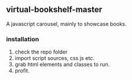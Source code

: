 ## virtual-bookshelf-master

A javascript carousel, mainly to showcase books.

### installation

1. check the repo folder
2. import script sources, css js etc.
3. grab html elements and classes to run.
4. profit.
